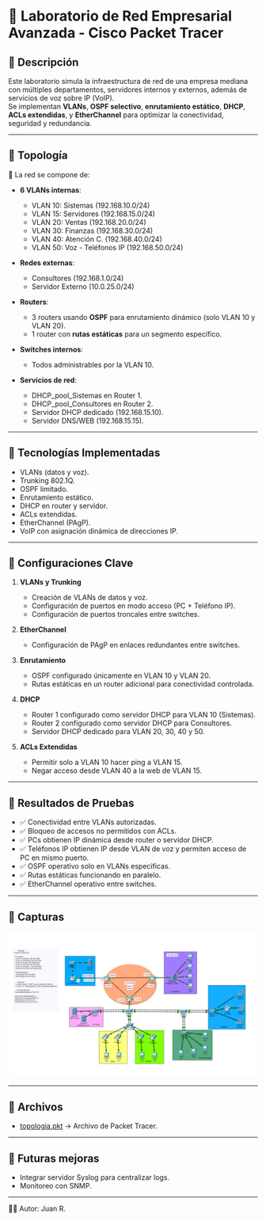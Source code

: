 # 🏢 Laboratorio de Red Empresarial Avanzada - Cisco Packet Tracer

## 🔹 Descripción
Este laboratorio simula la infraestructura de red de una empresa mediana con múltiples departamentos, servidores internos y externos, además de servicios de voz sobre IP (VoIP).  
Se implementan **VLANs**, **OSPF selectivo**, **enrutamiento estático**, **DHCP**, **ACLs extendidas**, y **EtherChannel** para optimizar la conectividad, seguridad y redundancia.

---

## 🔹 Topología
📌 La red se compone de:  

- **6 VLANs internas**:  
  - VLAN 10: Sistemas (192.168.10.0/24)  
  - VLAN 15: Servidores (192.168.15.0/24)  
  - VLAN 20: Ventas (192.168.20.0/24)  
  - VLAN 30: Finanzas (192.168.30.0/24)  
  - VLAN 40: Atención C. (192.168.40.0/24)  
  - VLAN 50: Voz - Teléfonos IP (192.168.50.0/24)  

- **Redes externas**:  
  - Consultores (192.168.1.0/24)  
  - Servidor Externo (10.0.25.0/24)  

- **Routers**:  
  - 3 routers usando **OSPF** para enrutamiento dinámico (solo VLAN 10 y VLAN 20).  
  - 1 router con **rutas estáticas** para un segmento específico.  

- **Switches internos**:  
  - Todos administrables por la VLAN 10.  

- **Servicios de red**:  
  - DHCP_pool_Sistemas en Router 1.  
  - DHCP_pool_Consultores en Router 2.  
  - Servidor DHCP dedicado (192.168.15.10).  
  - Servidor DNS/WEB (192.168.15.15).  

---

## 🔹 Tecnologías Implementadas
- VLANs (datos y voz).  
- Trunking 802.1Q.  
- OSPF limitado.  
- Enrutamiento estático.  
- DHCP en router y servidor.  
- ACLs extendidas.  
- EtherChannel (PAgP).  
- VoIP con asignación dinámica de direcciones IP.  

---

## 🔹 Configuraciones Clave
1. **VLANs y Trunking**  
   - Creación de VLANs de datos y voz.  
   - Configuración de puertos en modo acceso (PC + Teléfono IP).  
   - Configuración de puertos troncales entre switches.  

2. **EtherChannel**  
   - Configuración de PAgP en enlaces redundantes entre switches.  

3. **Enrutamiento**  
   - OSPF configurado únicamente en VLAN 10 y VLAN 20.  
   - Rutas estáticas en un router adicional para conectividad controlada.  

4. **DHCP**  
   - Router 1 configurado como servidor DHCP para VLAN 10 (Sistemas).  
   - Router 2 configurado como servidor DHCP para Consultores.  
   - Servidor DHCP dedicado para VLAN 20, 30, 40 y 50.

5. **ACLs Extendidas**  
   - Permitir solo a VLAN 10 hacer ping a VLAN 15.  
   - Negar acceso desde VLAN 40 a la web de VLAN 15.  

---

## 🔹 Resultados de Pruebas
- ✅ Conectividad entre VLANs autorizadas.  
- ✅ Bloqueo de accesos no permitidos con ACLs.  
- ✅ PCs obtienen IP dinámica desde router o servidor DHCP.  
- ✅ Teléfonos IP obtienen IP desde VLAN de voz y permiten acceso de PC en mismo puerto.  
- ✅ OSPF operativo solo en VLANs especificas.  
- ✅ Rutas estáticas funcionando en paralelo.  
- ✅ EtherChannel operativo entre switches.  

---

## 🔹 Capturas
![Topología de red](Mylab.png)

---

## 🔹 Archivos
- [topologia.pkt](Mylab.pkt) → Archivo de Packet Tracer.
    
---

## 🔹 Futuras mejoras  
- Integrar servidor Syslog para centralizar logs.  
- Monitoreo con SNMP.  

---
👨‍💻 Autor: Juan R.



